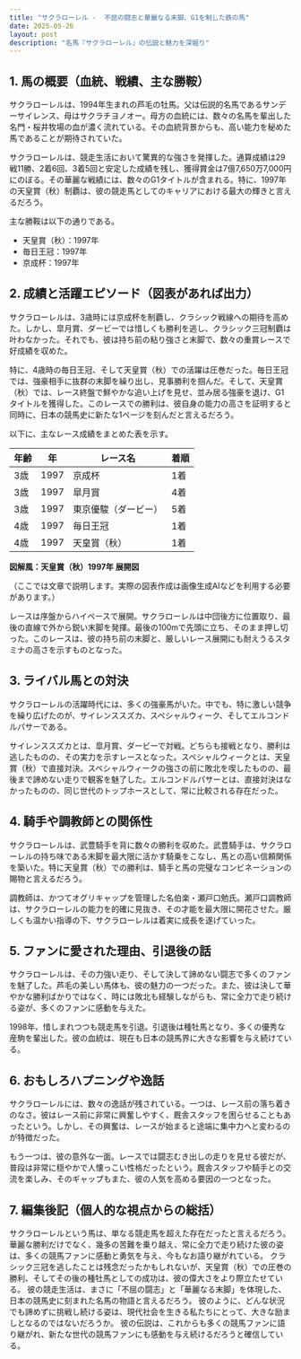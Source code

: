 ```yaml
---
title: "サクラローレル -  不屈の闘志と華麗なる末脚、G1を制した鉄の馬"
date: 2025-05-26
layout: post
description: "名馬『サクラローレル』の伝説と魅力を深堀り"
---
```


## 1. 馬の概要（血統、戦績、主な勝鞍）

サクラローレルは、1994年生まれの芦毛の牡馬。父は伝説的名馬であるサンデーサイレンス、母はサクラチヨノオー。母方の血統には、数々の名馬を輩出した名門・桜井牧場の血が濃く流れている。その血統背景からも、高い能力を秘めた馬であることが期待されていた。

サクラローレルは、競走生活において驚異的な強さを発揮した。通算成績は29戦11勝、2着6回、3着5回と安定した成績を残し、獲得賞金は7億7,650万7,000円にのぼる。その華麗な戦績には、数々のG1タイトルが含まれる。特に、1997年の天皇賞（秋）制覇は、彼の競走馬としてのキャリアにおける最大の輝きと言えるだろう。

主な勝鞍は以下の通りである。

* 天皇賞（秋）：1997年
* 毎日王冠：1997年
* 京成杯：1997年


## 2. 成績と活躍エピソード（図表があれば出力）

サクラローレルは、3歳時には京成杯を制覇し、クラシック戦線への期待を高めた。しかし、皐月賞、ダービーでは惜しくも勝利を逃し、クラシック三冠制覇は叶わなかった。それでも、彼は持ち前の粘り強さと末脚で、数々の重賞レースで好成績を収めた。

特に、4歳時の毎日王冠、そして天皇賞（秋）での活躍は圧巻だった。毎日王冠では、強豪相手に抜群の末脚を繰り出し、見事勝利を掴んだ。そして、天皇賞（秋）では、レース終盤で鮮やかな追い上げを見せ、並み居る強豪を退け、G1タイトルを獲得した。このレースでの勝利は、彼自身の能力の高さを証明すると同時に、日本の競馬史に新たな1ページを刻んだと言えるだろう。

以下に、主なレース成績をまとめた表を示す。

| 年齢 | 年 | レース名          | 着順 |
|------|----|-----------------|------|
| 3歳  | 1997 | 京成杯            | 1着  |
| 3歳  | 1997 | 皐月賞            | 4着  |
| 3歳  | 1997 | 東京優駿（ダービー）| 5着  |
| 4歳  | 1997 | 毎日王冠          | 1着  |
| 4歳  | 1997 | 天皇賞（秋）      | 1着  |


**図解風：天皇賞（秋）1997年 展開図**

（ここでは文章で説明します。実際の図表作成は画像生成AIなどを利用する必要があります。）

レースは序盤からハイペースで展開。サクラローレルは中団後方に位置取り、最後の直線で外から鋭い末脚を発揮。最後の100mで先頭に立ち、そのまま押し切った。このレースは、彼の持ち前の末脚と、厳しいレース展開にも耐えうるスタミナの高さを示すものとなった。


## 3. ライバル馬との対決

サクラローレルの活躍時代には、多くの強豪馬がいた。中でも、特に激しい競争を繰り広げたのが、サイレンススズカ、スペシャルウィーク、そしてエルコンドルパサーである。

サイレンススズカとは、皐月賞、ダービーで対戦。どちらも接戦となり、勝利は逃したものの、その実力を示すレースとなった。スペシャルウィークとは、天皇賞（秋）で直接対決。スペシャルウィークの強さの前に敗北を喫したものの、最後まで諦めない走りで観客を魅了した。エルコンドルパサーとは、直接対決はなかったものの、同じ世代のトップホースとして、常に比較される存在だった。


## 4. 騎手や調教師との関係性

サクラローレルは、武豊騎手を背に数々の勝利を収めた。武豊騎手は、サクラローレルの持ち味である末脚を最大限に活かす騎乗をこなし、馬との高い信頼関係を築いた。特に天皇賞（秋）での勝利は、騎手と馬の完璧なコンビネーションの賜物と言えるだろう。

調教師は、かつてオグリキャップを管理した名伯楽・瀬戸口勉氏。瀬戸口調教師は、サクラローレルの能力を的確に見抜き、その才能を最大限に開花させた。厳しくも温かい指導の下、サクラローレルは着実に成長を遂げていった。


## 5. ファンに愛された理由、引退後の話

サクラローレルは、その力強い走り、そして決して諦めない闘志で多くのファンを魅了した。芦毛の美しい馬体も、彼の魅力の一つだった。また、彼は決して華やかな勝利ばかりではなく、時には敗北も経験しながらも、常に全力で走り続ける姿が、多くのファンに感動を与えた。

1998年、惜しまれつつも競走馬を引退。引退後は種牡馬となり、多くの優秀な産駒を輩出した。彼の血統は、現在も日本の競馬界に大きな影響を与え続けている。


## 6. おもしろハプニングや逸話

サクラローレルには、数々の逸話が残されている。一つは、レース前の落ち着きのなさ。彼はレース前に非常に興奮しやすく、厩舎スタッフを困らせることもあったという。しかし、その興奮は、レースが始まると途端に集中力へと変わるのが特徴だった。

もう一つは、彼の意外な一面。レースでは闘志むき出しの走りを見せる彼だが、普段は非常に穏やかで人懐っこい性格だったという。厩舎スタッフや騎手との交流を楽しみ、そのギャップもまた、彼の人気を高める要因の一つとなった。


## 7. 編集後記（個人的な視点からの総括）

サクラローレルという馬は、単なる競走馬を超えた存在だったと言えるだろう。華麗な勝利だけでなく、幾多の苦難を乗り越え、常に全力で走り続けた彼の姿は、多くの競馬ファンに感動と勇気を与え、今もなお語り継がれている。  クラシック三冠を逃したことは残念だったかもしれないが、天皇賞（秋）での圧巻の勝利、そしてその後の種牡馬としての成功は、彼の偉大さをより際立たせている。  彼の競走生活は、まさに「不屈の闘志」と「華麗なる末脚」を体現した、日本の競馬史に刻まれた名馬の物語と言えるだろう。  彼のように、どんな状況でも諦めずに挑戦し続ける姿は、現代社会を生きる私たちにとって、大きな励ましとなるのではないだろうか。  彼の伝説は、これからも多くの競馬ファンに語り継がれ、新たな世代の競馬ファンにも感動を与え続けるだろうと確信している。
